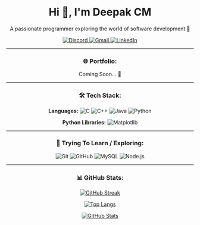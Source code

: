 <div align="center">
  <h1>Hi 👋, I'm Deepak CM</h1>
  <p>A passionate programmer exploring the world of software development 🚀</p>

  <a href="https://discord.com/users/deepak_gamer">
    <img src="https://img.shields.io/badge/Discord-deepak__gamer-5865F2?style=for-the-badge&logo=discord&logoColor=white" alt="Discord">
  </a>
  <a href="mailto:deepakcm27@gmail.com">
    <img src="https://img.shields.io/badge/Gmail-deepakcm27@gmail.com-D14836?style=for-the-badge&logo=gmail&logoColor=white" alt="Gmail">
  </a>
  <a href="https://www.linkedin.com/in/deepak-cm-8ab91136b/">
    <img src="https://img.shields.io/badge/LinkedIn-Deepak%20CM-blue?style=for-the-badge&logo=linkedin&logoColor=white" alt="LinkedIn">
  </a>

  ---

  ### 🌐 Portfolio:
  Coming Soon... 🚧

  ---

  ### 🛠️ Tech Stack:

  **Languages:**
  ![C](https://img.shields.io/badge/C-00599C?style=for-the-badge&logo=c&logoColor=white)
  ![C++](https://img.shields.io/badge/C++-00599C?style=for-the-badge&logo=c%2B%2B&logoColor=white)
  ![Java](https://img.shields.io/badge/Java-ED8B00?style=for-the-badge&logo=java&logoColor=white)
  ![Python](https://img.shields.io/badge/Python-3776AB?style=for-the-badge&logo=python&logoColor=white)

  **Python Libraries:**
  ![Matplotlib](https://img.shields.io/badge/Matplotlib-11557C?style=for-the-badge&logo=matplotlib&logoColor=white)

  ---

  ### 🧠 Trying To Learn / Exploring:

  ![Git](https://img.shields.io/badge/Git-F05032?style=for-the-badge&logo=git&logoColor=white)
  ![GitHub](https://img.shields.io/badge/GitHub-181717?style=for-the-badge&logo=github)
  ![MySQL](https://img.shields.io/badge/MySQL-4479A1?style=for-the-badge&logo=mysql&logoColor=white)
  ![Node.js](https://img.shields.io/badge/Node.js-339933?style=for-the-badge&logo=nodedotjs&logoColor=white)

  ---

  ### 📊 GitHub Stats:

  [![GitHub Streak](https://streak-stats.demolab.com?user=DeepakC-Coder&theme=tokyonight_duo&hide_border=false)](https://git.io/streak-stats)

  [![Top Langs](https://github-readme-stats.vercel.app/api/top-langs/?username=DeepakC-Coder&layout=compact&theme=tokyonight)](https://github.com/anuraghazra/github-readme-stats)

  [![GitHub Stats](https://github-readme-stats.vercel.app/api?username=DeepakC-Coder&show_icons=true&theme=tokyonight)](https://github.com/anuraghazra/github-readme-stats)

</div>
